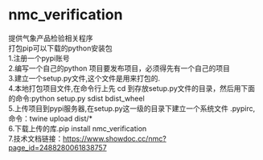 # nmc_verification
提供气象产品检验相关程序  
打包pip可以下载的python安装包   
1.注册一个pypi账号  
2.编写一个自己的python 项目要发布项目，必须得先有一个自己的项目  
3.建立一个setup.py文件,这个文件是用来打包的.  
4.本地打包项目文件,在命令行上先 cd 到存放setup.py文件的目录，然后用下面的命令:python setup.py sdist bdist_wheel  
5.上传项目到pypi服务器,在setup.py这一级的目录下建立一个系统文件 .pypirc,命令：twine upload dist/*  
6.下载上传的库.pip install nmc_verification  
7.技术文档链接：https://www.showdoc.cc/nmc?page_id=2488280061838757
